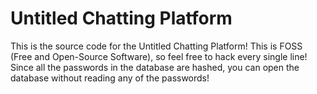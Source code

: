 # Untitled Chatting Platform
This is the source code for the Untitled Chatting Platform! This is FOSS (Free and Open-Source Software), so feel free to hack every single line! Since all the passwords in the database are hashed, you can open the database without reading any of the passwords!
